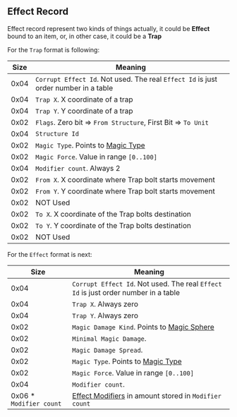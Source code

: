 ## Effect Record

Effect record represent two kinds of things actually, it could be
**Effect** bound to an item, or, in other case, it could be a **Trap**

For the `Trap` format is following:

 Size | Meaning
------|--------
 0x04 | `Corrupt Effect Id`. Not used. The real `Effect Id` is just order number in a table
 0x04 | `Trap X`. X coordinate of a trap
 0x04 | `Trap Y`. Y coordinate of a trap
 0x02 | `Flags`. Zero bit => `From Structure`, First Bit => `To Unit`
 0x04 | `Structure Id`
 0x02 | `Magic Type`. Points to [Magic Type](../../Enumerations/ALM/MagicType.md)
 0x02 | `Magic Force`. Value in range `[0..100]`
 0x04 | `Modifier count`. Always 2
 0x02 | `From X`. X coordinate where Trap bolt starts movement
 0x02 | `From Y`. Y coordinate where Trap bolt starts movement
 0x02 | NOT Used
 0x02 | `To X`. X coordinate of the Trap bolts destination
 0x02 | `To Y`. Y coordinate of the Trap bolts destination
 0x02 | NOT Used

For the `Effect` format is next:

 Size | Meaning
------|--------
 0x04 | `Corrupt Effect Id`. Not used. The real `Effect Id` is just order number in a table
 0x04 | `Trap X`. Always zero
 0x04 | `Trap Y`. Always zero
 0x02 | `Magic Damage Kind`. Points to [Magic Sphere](../../Enumerations/ALM/MagicSphere.md)
 0x02 | `Minimal Magic Damage`.
 0x02 | `Magic Damage Spread`.
 0x02 | `Magic Type`. Points to [Magic Type](../../Enumerations/ALM/MagicType.md)
 0x02 | `Magic Force`. Value in range `[0..100]`
 0x04 | `Modifier count`.
 0x06 * `Modifier count` | [Effect Modifiers](./EffectModifier.md) in amount stored in `Modifier count`
